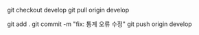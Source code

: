 git checkout develop
git pull origin develop

git add .
git commit -m "fix: 통계 오류 수정"
git push origin develop